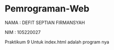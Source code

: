 # Pemrograman-Web

NAMA : DEFIT SEPTIAN FIRMANSYAH
</p>
NIM  : 105220027
</p>
Praktikum 9
Untuk index.html adalah program nya 
</p>

